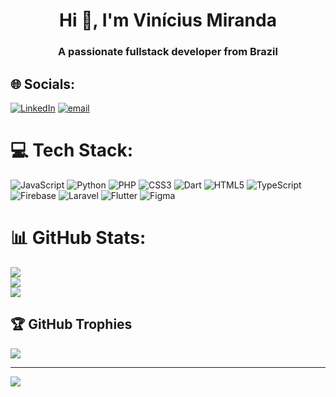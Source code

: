 <h1 align="center">Hi 👋, I'm Vinícius Miranda</h1>
<h3 align="center">A passionate fullstack developer from Brazil</h3>


## 🌐 Socials:
[![LinkedIn](https://img.shields.io/badge/LinkedIn-%230077B5.svg?logo=linkedin&logoColor=white)](https://linkedin.com/in/vinícius-miranda-16a356313) [![email](https://img.shields.io/badge/Email-D14836?logo=gmail&logoColor=white)](mailto:vinimirandapro220@gmail.com) 

# 💻 Tech Stack:
![JavaScript](https://img.shields.io/badge/javascript-%23323330.svg?style=for-the-badge&logo=javascript&logoColor=%23F7DF1E) ![Python](https://img.shields.io/badge/python-3670A0?style=for-the-badge&logo=python&logoColor=ffdd54) ![PHP](https://img.shields.io/badge/php-%23777BB4.svg?style=for-the-badge&logo=php&logoColor=white) ![CSS3](https://img.shields.io/badge/css3-%231572B6.svg?style=for-the-badge&logo=css3&logoColor=white) ![Dart](https://img.shields.io/badge/dart-%230175C2.svg?style=for-the-badge&logo=dart&logoColor=white) ![HTML5](https://img.shields.io/badge/html5-%23E34F26.svg?style=for-the-badge&logo=html5&logoColor=white) ![TypeScript](https://img.shields.io/badge/typescript-%23007ACC.svg?style=for-the-badge&logo=typescript&logoColor=white) ![Firebase](https://img.shields.io/badge/firebase-%23039BE5.svg?style=for-the-badge&logo=firebase) ![Laravel](https://img.shields.io/badge/laravel-%23FF2D20.svg?style=for-the-badge&logo=laravel&logoColor=white) ![Flutter](https://img.shields.io/badge/Flutter-%2302569B.svg?style=for-the-badge&logo=Flutter&logoColor=white) ![Figma](https://img.shields.io/badge/figma-%23F24E1E.svg?style=for-the-badge&logo=figma&logoColor=white)
# 📊 GitHub Stats:
![](https://github-readme-stats.vercel.app/api?username=vinimirancaCpro&theme=dark&hide_border=false&include_all_commits=true&count_private=true)<br/>
![](https://nirzak-streak-stats.vercel.app/?user=vinimirancaCpro&theme=dark&hide_border=false)<br/>
![](https://github-readme-stats.vercel.app/api/top-langs/?username=vinimirancaCpro&theme=dark&hide_border=false&include_all_commits=true&count_private=true&layout=compact)

## 🏆 GitHub Trophies
![](https://github-profile-trophy.vercel.app/?username=vinimirancaCpro&theme=radical&no-frame=false&no-bg=true&margin-w=4)

---
[![](https://visitcount.itsvg.in/api?id=vinimirancaCpro&icon=0&color=0)](https://visitcount.itsvg.in)

<!-- Proudly created with GPRM ( https://gprm.itsvg.in ) -->

